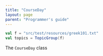 ```yaml
---
title: "CourseDay"
layout: page
parent: "Programmer's guide"
---
```





```scala
val f = "src/test/resources/greek101.txt"
val topics = TopicGroup(f)
```  

The `CourseDay` class
